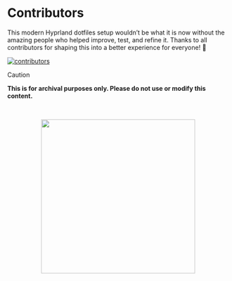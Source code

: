 # Contributors 

This modern Hyprland dotfiles setup wouldn’t be what it is now without the amazing people who helped improve, test, and refine it. Thanks to all contributors for shaping this into a better experience for everyone! 💖

[![contributors](https://contrib.rocks/image?repo=mylinuxforwork/dotfiles)](https://github.com/mylinuxforwork/dotfiles/graphs/contributors)


> [!CAUTION]
> **This is for archival purposes only. Please do not use or modify this content.**

<br>

<p align="center">
<a href="https://discord.com/invite/8NJWstnUHd">
<img src="https://invidget.switchblade.xyz/8NJWstnUHd" width="350">
</a>
</p>
